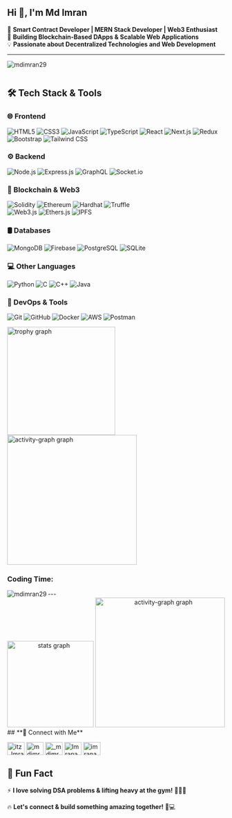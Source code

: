 ## Hi 👋, I'm Md Imran  
🚀 **Smart Contract Developer | MERN Stack Developer | Web3 Enthusiast**  
🔗 **Building Blockchain-Based DApps & Scalable Web Applications**  
💡 **Passionate about Decentralized Technologies and Web Development**

---
<p align="left"> <img src="https://komarev.com/ghpvc/?username=mdimran29&label=Profile%20views&color=0e75b6&style=flat" alt="mdimran29" /> </p>

<p align="left"> <a href="https://twitter.com/" target="blank"><img src="https://img.shields.io/twitter/follow/?logo=twitter&style=for-the-badge" alt="" /></a> </p>

## **🛠️ Tech Stack & Tools**  

### **🌐 Frontend**  
![HTML5](https://img.shields.io/badge/-HTML5-E34F26?style=for-the-badge&logo=html5&logoColor=white)  ![CSS3](https://img.shields.io/badge/-CSS3-1572B6?style=for-the-badge&logo=css3)  ![JavaScript](https://img.shields.io/badge/-JavaScript-F7DF1E?style=for-the-badge&logo=javascript&logoColor=black)  ![TypeScript](https://img.shields.io/badge/-TypeScript-007ACC?style=for-the-badge&logo=typescript&logoColor=white)  ![React](https://img.shields.io/badge/-React-61DAFB?style=for-the-badge&logo=react&logoColor=black)  ![Next.js](https://img.shields.io/badge/-Next.js-000000?style=for-the-badge&logo=next.js)  ![Redux](https://img.shields.io/badge/-Redux-764ABC?style=for-the-badge&logo=redux)  ![Bootstrap](https://img.shields.io/badge/-Bootstrap-7952B3?style=for-the-badge&logo=bootstrap)  ![Tailwind CSS](https://img.shields.io/badge/-TailwindCSS-38B2AC?style=for-the-badge&logo=tailwind-css)  

### **⚙️ Backend**  
![Node.js](https://img.shields.io/badge/-Node.js-339933?style=for-the-badge&logo=node.js)  ![Express.js](https://img.shields.io/badge/-Express.js-000000?style=for-the-badge&logo=express&logoColor=white)  ![GraphQL](https://img.shields.io/badge/-GraphQL-E10098?style=for-the-badge&logo=graphql)  ![Socket.io](https://img.shields.io/badge/-Socket.io-010101?style=for-the-badge&logo=socket.io&logoColor=white)  

### **🔗 Blockchain & Web3**  
![Solidity](https://img.shields.io/badge/-Solidity-363636?style=for-the-badge&logo=solidity)  ![Ethereum](https://img.shields.io/badge/-Ethereum-3C3C3D?style=for-the-badge&logo=ethereum)  ![Hardhat](https://img.shields.io/badge/-Hardhat-FEBA06?style=for-the-badge&logo=hardhat&logoColor=black)  ![Truffle](https://img.shields.io/badge/-Truffle-5E464D?style=for-the-badge&logo=truffle)  
![Web3.js](https://img.shields.io/badge/-Web3.js-F16822?style=for-the-badge&logo=web3.js)  ![Ethers.js](https://img.shields.io/badge/-Ethers.js-FF9900?style=for-the-badge&logo=ethereum)  ![IPFS](https://img.shields.io/badge/-IPFS-65C2CB?style=for-the-badge&logo=ipfs)  

### **🛢️ Databases**  
![MongoDB](https://img.shields.io/badge/-MongoDB-47A248?style=for-the-badge&logo=mongodb)  ![Firebase](https://img.shields.io/badge/-Firebase-FFCA28?style=for-the-badge&logo=firebase)  ![PostgreSQL](https://img.shields.io/badge/-PostgreSQL-336791?style=for-the-badge&logo=postgresql)  ![SQLite](https://img.shields.io/badge/-SQLite-003B57?style=for-the-badge&logo=sqlite)  

### **💻 Other Languages**  
![Python](https://img.shields.io/badge/-Python-3776AB?style=for-the-badge&logo=python)  ![C](https://img.shields.io/badge/-C-A8B9CC?style=for-the-badge&logo=c)  ![C++](https://img.shields.io/badge/-C++-00599C?style=for-the-badge&logo=c%2B%2B)  ![Java](https://img.shields.io/badge/-Java-007396?style=for-the-badge&logo=java)  

### **🔧 DevOps & Tools**  
![Git](https://img.shields.io/badge/-Git-F05032?style=for-the-badge&logo=git)  ![GitHub](https://img.shields.io/badge/-GitHub-181717?style=for-the-badge&logo=github)  ![Docker](https://img.shields.io/badge/-Docker-2496ED?style=for-the-badge&logo=docker)  ![AWS](https://img.shields.io/badge/-AWS-232F3E?style=for-the-badge&logo=amazon-aws)  ![Postman](https://img.shields.io/badge/-Postman-FF6C37?style=for-the-badge&logo=postman)  

<img src="https://github-profile-trophy.vercel.app?username=mdimran29&theme=dracula&column=4&row=2&margin-w=8&margin-h=8&no-bg=true&no-frame=false&order=4" height="250" alt="trophy graph"  />
<img src="https://github-readme-activity-graph.vercel.app/graph?username=mdimran29&radius=16&theme=react&area=true&order=5" height="300" alt="activity-graph graph"  />

<h3 align="left">Coding Time:</h3>
<img align="left" src="https://github-readme-stats.vercel.app/api/wakatime?username=mdimran29&layout=compact" alt="mdimran29"/>
---
<div align="center">
  <img src="https://github-readme-stats.vercel.app/api?username=mdimran29&hide_title=false&hide_rank=false&show_icons=true&include_all_commits=true&count_private=true&disable_animations=false&theme=dracula&locale=en&hide_border=false&order=1" height="200" alt="stats graph"  />
  <img src="https://github-readme-activity-graph.vercel.app/graph?username=mdimran29&radius=16&theme=react&area=true&order=5" height="300" alt="activity-graph graph"  />
</div>
## **🔗 Connect with Me**  

<p align="left">
    <a href="https://x.com/itz_Imran29" target="blank"
        ><img
            align="center"
            src="https://raw.githubusercontent.com/rahuldkjain/github-profile-readme-generator/master/src/images/icons/Social/twitter.svg"
            alt="itz_Imran29"
            height="30"
            width="40"
    /></a>
    <a href="https://www.linkedin.com/in/mdimran29/" target="blank"
        ><img
            align="center"
            src="https://raw.githubusercontent.com/rahuldkjain/github-profile-readme-generator/master/src/images/icons/Social/linked-in-alt.svg"
            alt="mdimran29"
            height="30"
            width="40"
    /></a>
    <a href="https://instagram.com/_mdimran._" target="blank"
        ><img
            align="center"
            src="https://raw.githubusercontent.com/rahuldkjain/github-profile-readme-generator/master/src/images/icons/Social/instagram.svg"
            alt="_mdimran._"
            height="30"
            width="40"
    /></a>
    <a href="https://leetcode.com/u/Imranansari786/" target="blank"
        ><img
            align="center"
            src="https://raw.githubusercontent.com/rahuldkjain/github-profile-readme-generator/master/src/images/icons/Social/leet-code.svg"
            alt="Imranansari786"
            height="30"
            width="40"
    /></a>
    <a href="https://www.geeksforgeeks.org/user/imranansar2nqe/" target="blank"
        ><img
            align="center"
            src="https://raw.githubusercontent.com/rahuldkjain/github-profile-readme-generator/master/src/images/icons/Social/geeks-for-geeks.svg"
            alt="imranansar2nqe"
            height="30"
            width="40"
    /></a>
</p>



## **📢 Fun Fact**  
⚡ **I love solving DSA problems & lifting heavy at the gym!** 🏋️‍♂️🔥  


🔥 **Let's connect & build something amazing together!** 🚀💻
